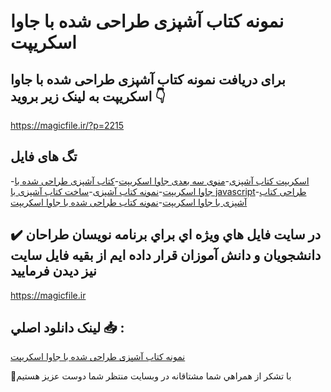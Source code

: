 # نمونه کتاب آشپزی طراحی شده با جاوا اسکریپت

## برای دریافت نمونه کتاب آشپزی طراحی شده با جاوا اسکریپت به لینک زیر بروید 👇

https://magicfile.ir/?p=2215

## تگ های فایل

-[اسکریپت کتاب آشپزی](https://magicfile.ir/product/%d8%a7%d8%b3%da%a9%d8%b1%db%8c%d9%be%d8%aa-%da%a9%d8%aa%d8%a7%d8%a8-%d8%a2%d8%b4%d9%be%d8%b2%db%8c-%d8%b7%d8%b1%d8%a7%d8%ad%db%8c-%d8%b4%d8%af%d9%87-%d8%a8%d8%a7-%d8%ac%d8%a7%d9%88%d8%a7-%d8%a7%d8%b3%da%a9%d8%b1%db%8c%d9%be%d8%aa/)-[منوی سه بعدی جاوا اسکریپت](https://magicfile.ir/product/%d8%a7%d8%b3%da%a9%d8%b1%db%8c%d9%be%d8%aa-%da%a9%d8%aa%d8%a7%d8%a8-%d8%a2%d8%b4%d9%be%d8%b2%db%8c-%d8%b7%d8%b1%d8%a7%d8%ad%db%8c-%d8%b4%d8%af%d9%87-%d8%a8%d8%a7-%d8%ac%d8%a7%d9%88%d8%a7-%d8%a7%d8%b3%da%a9%d8%b1%db%8c%d9%be%d8%aa/)-[کتاب آشپزی طراحی شده با جاوا اسکریپت](https://magicfile.ir/product/%d8%a7%d8%b3%da%a9%d8%b1%db%8c%d9%be%d8%aa-%da%a9%d8%aa%d8%a7%d8%a8-%d8%a2%d8%b4%d9%be%d8%b2%db%8c-%d8%b7%d8%b1%d8%a7%d8%ad%db%8c-%d8%b4%d8%af%d9%87-%d8%a8%d8%a7-%d8%ac%d8%a7%d9%88%d8%a7-%d8%a7%d8%b3%da%a9%d8%b1%db%8c%d9%be%d8%aa/)-[نمونه کتاب آشپزی](https://magicfile.ir/product/%d8%a7%d8%b3%da%a9%d8%b1%db%8c%d9%be%d8%aa-%da%a9%d8%aa%d8%a7%d8%a8-%d8%a2%d8%b4%d9%be%d8%b2%db%8c-%d8%b7%d8%b1%d8%a7%d8%ad%db%8c-%d8%b4%d8%af%d9%87-%d8%a8%d8%a7-%d8%ac%d8%a7%d9%88%d8%a7-%d8%a7%d8%b3%da%a9%d8%b1%db%8c%d9%be%d8%aa/)-[ساخت کتاب آشپزی با javascript](https://magicfile.ir/product/%d8%a7%d8%b3%da%a9%d8%b1%db%8c%d9%be%d8%aa-%da%a9%d8%aa%d8%a7%d8%a8-%d8%a2%d8%b4%d9%be%d8%b2%db%8c-%d8%b7%d8%b1%d8%a7%d8%ad%db%8c-%d8%b4%d8%af%d9%87-%d8%a8%d8%a7-%d8%ac%d8%a7%d9%88%d8%a7-%d8%a7%d8%b3%da%a9%d8%b1%db%8c%d9%be%d8%aa/)-[طراحی کتاب آشپزی با جاوا اسکریپت](https://magicfile.ir/product/%d8%a7%d8%b3%da%a9%d8%b1%db%8c%d9%be%d8%aa-%da%a9%d8%aa%d8%a7%d8%a8-%d8%a2%d8%b4%d9%be%d8%b2%db%8c-%d8%b7%d8%b1%d8%a7%d8%ad%db%8c-%d8%b4%d8%af%d9%87-%d8%a8%d8%a7-%d8%ac%d8%a7%d9%88%d8%a7-%d8%a7%d8%b3%da%a9%d8%b1%db%8c%d9%be%d8%aa/)-[نمونه کتاب طراحی شده با جاوا اسکریپت](https://magicfile.ir/product/%d8%a7%d8%b3%da%a9%d8%b1%db%8c%d9%be%d8%aa-%da%a9%d8%aa%d8%a7%d8%a8-%d8%a2%d8%b4%d9%be%d8%b2%db%8c-%d8%b7%d8%b1%d8%a7%d8%ad%db%8c-%d8%b4%d8%af%d9%87-%d8%a8%d8%a7-%d8%ac%d8%a7%d9%88%d8%a7-%d8%a7%d8%b3%da%a9%d8%b1%db%8c%d9%be%d8%aa/)

## ✔️ در سايت فايل هاي ويژه اي براي برنامه نويسان طراحان دانشجويان و دانش آموزان قرار داده ايم از بقيه فايل سايت نيز ديدن فرماييد

https://magicfile.ir


## لينک دانلود اصلي 📥 :

[نمونه کتاب آشپزی طراحی شده با جاوا اسکریپت](https://magicfile.ir/product/%d8%a7%d8%b3%da%a9%d8%b1%db%8c%d9%be%d8%aa-%da%a9%d8%aa%d8%a7%d8%a8-%d8%a2%d8%b4%d9%be%d8%b2%db%8c-%d8%b7%d8%b1%d8%a7%d8%ad%db%8c-%d8%b4%d8%af%d9%87-%d8%a8%d8%a7-%d8%ac%d8%a7%d9%88%d8%a7-%d8%a7%d8%b3%da%a9%d8%b1%db%8c%d9%be%d8%aa/) 


🙏با تشکر از همراهي شما مشتاقانه در وبسایت منتظر شما دوست عزیز هستیم

